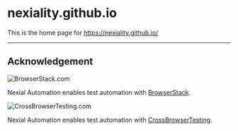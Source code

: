 # nexiality.github.io

This is the home page for https://nexiality.github.io/

---

## Acknowledgement


![BrowserStack.com](https://nexiality.github.io/documentation/image/browserstack/Browserstack-logo-small.png)

Nexial Automation enables test automation with [BrowserStack](http://browserstack.com).





![CrossBrowserTesting.com](https://nexiality.github.io/documentation/image/cbt/CrossBrowserTesting-logo-small.png)

Nexial Automation enables test automation with [CrossBrowserTesting](http://CrossBrowserTesting.com).
